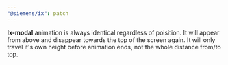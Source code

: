 ```yaml
---
"@siemens/ix": patch
---
```


__Ix-modal__ animation is always identical regardless of poisition.
It will appear from above and disappear towards the top of the screen again.
It will only travel it's own height before animation ends, not the whole distance from/to top.
